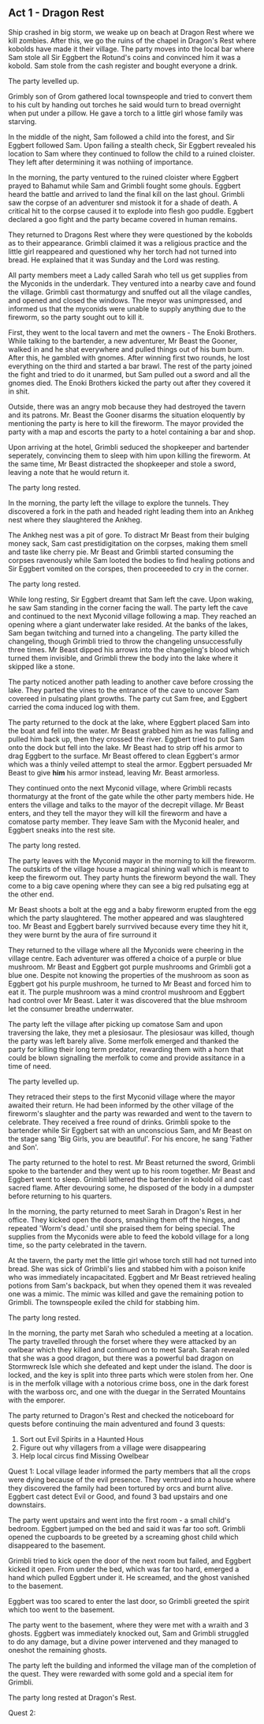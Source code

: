 ## Act 1 - Dragon Rest
Ship crashed in big storm, we weake up on beach at Dragon Rest where we kill zombies. After this, we go the ruins of the chapel in Dragon's Rest where kobolds have made it their village. The party moves into the local bar where Sam stole all Sir Eggbert the Rotund's coins and convinced him it was a kobold. Sam stole from the cash register and bought everyone a drink. 

The party levelled up.

Grimbly son of Grom gathered local townspeople and tried to convert them to his cult by handing out torches he said would turn to bread overnight when put under a pillow. He gave a torch to a little girl whose family was starving.

In the middle of the night, Sam followed a child into the forest, and Sir Eggbert followed Sam. Upon failing a stealth check, Sir Eggbert revealed his location to Sam where they continued to follow the child to a ruined cloister. They left after determining it was nothiing of importance.

In the morning, the party ventured to the ruined cloister where Eggbert prayed to Bahamut while Sam and Grimbli fought some ghouls. Eggbert heard the battle and arrived to land the final kill on the last ghoul. Grimbli saw the corpse of an adventurer snd mistook it for a shade of death. A critical hit to the corpse caused it to explode into flesh goo puddle. Eggbert declared a goo fight and the party became covered in human remains. 

They returned to Dragons Rest where they were questioned by the kobolds as to their appearance. Grimbli claimed it was a religious practice and the little girl reappeared and questioned why her torch had not turned into bread. He explained that it was Sunday and the Lord was resting. 

All party members meet a Lady called Sarah who tell us get supplies from the Myconids in the underdark. They ventured into a nearby cave and found the village. Grimbli cast thormaturgy and snuffed out all the vilage candles, and opened and closed the windows. The meyor was unimpressed, and informed us that the myconids were unable to supply anything due to the fireworm, so the party sought out to kill it. 

First, they went to the local tavern and met the owners - The Enoki Brothers. While talking to the bartender, a new adventurer, Mr Beast the Gooner, walked in and he shat everywhere and pulled things out of his bum bum. After this, he gambled with gnomes. After winning first two rounds, he lost everything on the third and started a bar brawl. The rest of the party joined the fight and tried to do it unarmed, but Sam pulled out a sword and all the gnomes died. The Enoki Brothers kicked the party out after they covered it in shit. 

Outside, there was an angry mob because they had destroyed the tavern and its patrons. Mr. Beast the Gooner disarms the situation eloquently by mentioning the party is here to kill the fireworm. The mayor provided the party with a map and escorts the party to a hotel containing a bar and shop.

Upon arriving at the hotel, Grimbli seduced the shopkeeper and bartender seperately, convincing them to sleep with him upon killing the fireworm. At the same time, Mr Beast distracted the shopkeeper and stole a sword, leaving a note that he would return it. 

The party long rested.

In the morning, the party left the village to explore the tunnels. They discovered a fork in the path and headed right leading them into an Ankheg nest where they slaughtered the Ankheg.

The Ankheg nest was a pit of gore. To distract Mr Beast from their bulging money sack, Sam cast prestidigitation on the corpses, making them smell and taste like cherry pie. Mr Beast and Grimbli started consuming the corpses ravenously while Sam looted the bodies to find healing potions and Sir Eggbert vomited on the corspes, then proceeeded to cry in the corner. 

The party long rested. 

While long resting, Sir Eggbert dreamt that Sam left the cave. Upon waking, he saw Sam standing in the corner facing the wall. The party left the cave and continued to the next Myconid village following a map. They reached an opening where a giant underwater lake resided. At the banks of the lakes, Sam began twitching and turned into a changeling. The party killed the changeling, though Grimbli tried to throw the changeling unsuccessfully three times. Mr Beast dipped his arrows into the changeling's blood which turned them invisible, and Grimbli threw the body into the lake where it skipped like a stone.

The party noticed another path leading to another cave before crossing the lake. They parted the vines to the entrance of the cave to uncover Sam covereed in pulsating plant growths. The party cut Sam free, and Eggbert carried the coma induced log with them. 

The party returned to the dock at the lake, where Eggbert placed Sam into the boat and fell into the water. Mr Beast grabbed him as he was falling and pulled him back up, then they crossed the river. Eggbert tried to put Sam onto the dock but fell into the lake. Mr Beast had to strip off his armor to drag Eggbert to the surface. Mr Beast offered to clean Eggbert's armor which was a thinly veiled attempt to steal the armor. Eggbert persuaded Mr Beast to give **him** his armor instead, leaving Mr. Beast armorless.

They continued onto the next Myconid village, where Grimbli recasts thormaturgy at the front of the gate while the other party members hide. He enters the village and talks to the mayor of the decrepit village. Mr Beast enters, and they tell the mayor they will kill the fireworm and have a comatose party member. They leave Sam with the Myconid healer, and Eggbert sneaks into the rest site.

The party long rested.

The party leaves with the Myconid mayor in the morning to kill the fireworm. The outskirts of the village house a magical shining wall which is meant to keep the fireworm out. They party hunts the fireworm beyond the wall. They come to a big cave opening where they can see a big red pulsating egg at the other end. 

Mr Beast shoots a bolt at the egg and a baby fireworm erupted from the egg which the party slaughtered. The mother appeared and was slaughtered too. Mr Beast and Eggbert barely surrvived because every time they hit it, they were burnt by the aura of fire surround it

They returned to the village where all the Myconids were cheering in the village centre. Each adventurer was offered a choice of a purple or blue mushroom. Mr Beast and Eggbert got purple mushrooms and Grimbli got a blue one. Despite not knowing the properties of the mushroom as soon as Eggbert got his purple mushroom, he turned to Mr Beast and forced him to eat it. The purple mushroom was a mind crontrol mushroom and Eggbert had control over Mr Beast. Later it was discovered that the blue mshroom let the consumer breathe underrwater.

The party left the village after picking up comatose Sam and upon traversing the lake, they met a plesiosaur. The plesiosaur was killed, though the party was left barely alive. Some merfolk emerged and thanked the party for killing their long term predator, rewarding them with a horn that could be blown signalling the merfolk to come and provide assitance in a time of need.

The party levelled up. 

They retraced their steps to the first Myconid village where the mayor awaited their return. He had been informed by the other village of the fireworm's slaughter and the party was rewarded and went to the tavern to celebrate. They received a free round of drinks. Grimbli spoke to the bartender while Sir Eggbert sat with an unconscious Sam, and Mr Beast on the stage sang 'Big Girls, you are beautiful'. For his encore, he sang 'Father and Son'.

The party returned to the hotel to rest. Mr Beast returned the sword, Grimbli spoke to the bartender and they went up to his room together. Mr Beast and Eggbert went to sleep. Grimbli lathered the bartender in kobold oil and cast sacred flame. After devouring some, he disposed of the body in a dumpster before returning to his quarters.

In the morning, the party returned to meet Sarah in Dragon's Rest in her office. They kicked open the doors, smashiing them off the hinges, and repeated 'Worm's dead.' until she praised them for being special. The supplies from the Myconids were able to feed the kobold village for a long time, so the party celebrated in the tavern.

At the tavern, the party met the little girl whose torch still had not turned into bread. She was sick of Grimbli's lies and stabbed him with a poison knife who was immediately incapacitated. Eggbert and Mr Beast retrieved healing potions from Sam's backpack, but when they opened them it was revealed one was a mimic. The mimic was killed and gave the remaining potion to Grimbli. The townspeople exiled the child for stabbing him.

The party long rested.

In the morning, the party met Sarah who scheduled a meeting at a location. The party travelled through the forset where they were attacked by an owlbear which they killed and continued on to meet Sarah. Sarah revealed that she was a good dragon, but there was a powerful bad dragon on Stormwreck Isle which she defeated and kept under the island. The door is locked, and the key is split into three parts which were stolen from her. One is in the merfolk village with a notorious crime boss, one in the dark forest with the warboss orc, and one with the duegar in the Serrated Mountains with the emporer. 

The party returned to Dragon's Rest and checked the noticeboard for quests before continuing the main adventured and found 3 quests:
1. Sort out Evil Spirits in a Haunted Hous
2. Figure out why villagers from a village were disappearing
3. Help local circus find Missing Owelbear

Quest 1: Local village leader informed the party members that all the crops were dying because of the evil presence. They ventrued into a house where they discovered the family had been tortured by orcs and burnt alive. Eggbert cast detect Evil or Good, and found 3 bad upstairs and one downstairs. 

The party went upstairs and went into the first room - a small child's bedroom. Eggbert jumped on the bed and said it was far too soft. Grimbli opened the cupboards to be greeted by a screaming ghost child which disappeared to the basement. 

Grimbli tried to kick open the door of the next room but failed, and Eggbert kicked it open. From under the bed, which was far too hard, emerged a hand which pulled Eggbert under it. He screamed, and the ghost vanished to the basement.

Eggbert was too scared to enter the last door, so Grimbli greeted the spirit which too went to the basement. 

The party went to the basement, where they were met with a wraith and 3 ghosts. Eggbert was immediately knocked out, Sam and Grimbli struggled to do any damage, but a divine power intervened and they managed to oneshot the remaining ghosts.

The party left the building and informed the village man of the completion of the quest. They were rewarded with some gold and a special item for Grimbli.

The party long rested at Dragon's Rest.

Quest 2: 



